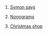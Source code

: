 1) [Symon says](https://tanya-gro.github.io/Projects-stage1/simon-says/)

2) [Nonograms](https://tanya-gro.github.io/Projects-stage1/nonograms/)

3) [Christmas shop](https://tanya-gro.github.io/Projects-stage1/christmas-shop/)
